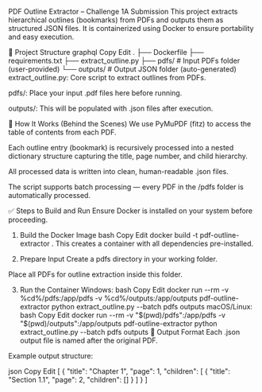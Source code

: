 PDF Outline Extractor – Challenge 1A Submission
This project extracts hierarchical outlines (bookmarks) from PDFs and outputs them as structured JSON files. It is containerized using Docker to ensure portability and easy execution.

🔧 Project Structure
graphql
Copy
Edit
.
├── Dockerfile
├── requirements.txt
├── extract_outline.py
├── pdfs/              # Input PDFs folder (user-provided)
└── outputs/           # Output JSON folder (auto-generated)
extract_outline.py: Core script to extract outlines from PDFs.

pdfs/: Place your input .pdf files here before running.

outputs/: This will be populated with .json files after execution.

🐳 How It Works (Behind the Scenes)
We use PyMuPDF (fitz) to access the table of contents from each PDF.

Each outline entry (bookmark) is recursively processed into a nested dictionary structure capturing the title, page number, and child hierarchy.

All processed data is written into clean, human-readable .json files.

The script supports batch processing — every PDF in the /pdfs folder is automatically processed.

✅ Steps to Build and Run
Ensure Docker is installed on your system before proceeding.

1. Build the Docker Image
bash
Copy
Edit
docker build -t pdf-outline-extractor .
This creates a container with all dependencies pre-installed.

2. Prepare Input
Create a pdfs directory in your working folder.

Place all PDFs for outline extraction inside this folder.

3. Run the Container
Windows:
bash
Copy
Edit
docker run --rm -v %cd%/pdfs:/app/pdfs -v %cd%/outputs:/app/outputs pdf-outline-extractor python extract_outline.py --batch pdfs outputs
macOS/Linux:
bash
Copy
Edit
docker run --rm -v "$(pwd)/pdfs":/app/pdfs -v "$(pwd)/outputs":/app/outputs pdf-outline-extractor python extract_outline.py --batch pdfs outputs
📄 Output Format
Each .json output file is named after the original PDF.

Example output structure:

json
Copy
Edit
[
  {
    "title": "Chapter 1",
    "page": 1,
    "children": [
      {
        "title": "Section 1.1",
        "page": 2,
        "children": []
      }
    ]
  }
]